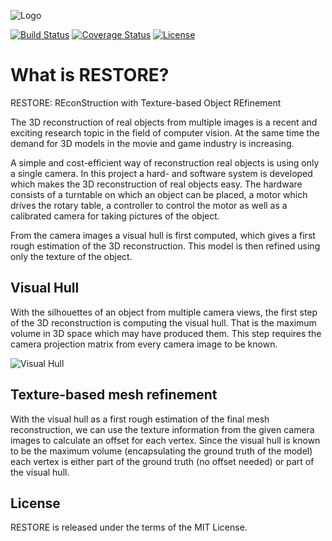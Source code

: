 ![Logo](doc/img/restore-logo.png)

[![Build Status](https://travis-ci.org/NewProggie/Restore.svg?branch=master)](https://travis-ci.org/NewProggie/Restore) [![Coverage Status](https://coveralls.io/repos/NewProggie/Restore/badge.svg?branch=master)](https://coveralls.io/r/NewProggie/Restore?branch=master) [![License](https://img.shields.io/badge/license-MIT-blue.svg)](http://opensource.org/licenses/MIT)

# What is RESTORE?
RESTORE: REconStruction with Texture-based Object REfinement

The 3D reconstruction of real objects from multiple images is a recent and
exciting research topic in the field of computer vision. At the same time the
demand for 3D models in the movie and game industry is increasing.

A simple and cost-efficient way of reconstruction real objects is using only
a single camera. In this project a hard- and software system is developed which
makes the 3D reconstruction of real objects easy. The hardware consists of a
turntable on which an object can be placed, a motor which drives the rotary
table, a controller to control the motor as well as a calibrated camera for
taking pictures of the object.

From the camera images a visual hull is first computed, which gives a first
rough estimation of the 3D reconstruction. This model is then refined using
only the texture of the object.

## Visual Hull
With the silhouettes of an object from multiple camera views, the first step of
the 3D reconstruction is computing the visual hull. That is the maximum volume
in 3D space which may have produced them. This step requires the camera
projection matrix from every camera image to be known.

![Visual Hull](doc/img/voxelcarving-squirrel.gif)

## Texture-based mesh refinement
With the visual hull as a first rough estimation of the final mesh
reconstruction, we can use the texture information from the given camera images
to calculate an offset for each vertex. Since the visual hull is known to be the
maximum volume (encapsulating the ground truth of the model) each vertex is
either part of the ground truth (no offset needed) or part of the visual hull.

## License
RESTORE is released under the terms of the MIT License.
